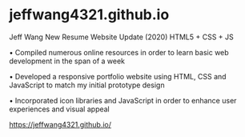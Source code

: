 # jeffwang4321.github.io
Jeff Wang New Resume Website Update (2020) HTML5 + CSS + JS

•  Compiled numerous online resources in order to learn basic web development in the span of a week

•  Developed a responsive portfolio website using HTML, CSS and JavaScript to match my initial prototype design

•  Incorporated icon libraries and JavaScript in order to enhance user experiences and visual appeal

https://jeffwang4321.github.io/

